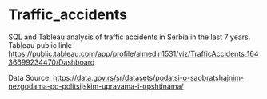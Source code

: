 # Traffic_accidents
SQL and Tableau analysis of traffic accidents in Serbia in the last 7 years.
Tableau public link:
https://public.tableau.com/app/profile/almedin1531/viz/TrafficAccidents_16436699234470/Dashboard

Data Source:
https://data.gov.rs/sr/datasets/podatsi-o-saobratshajnim-nezgodama-po-politsijskim-upravama-i-opshtinama/
